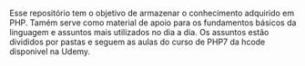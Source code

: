 Esse repositório tem o objetivo de armazenar o conhecimento adquirido em PHP. Tamém serve como material de apoio para os fundamentos básicos da linguagem e assuntos mais utilizados no dia a dia. Os assuntos estão divididos por pastas e seguem as aulas do curso de PHP7 da hcode disponivel na Udemy.
